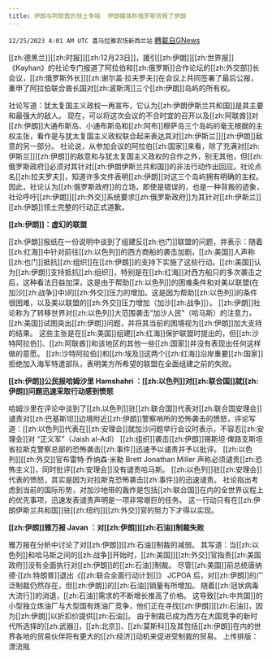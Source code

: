 ```yaml
---
title: 伊朗与阿联酋的领土争端  伊朗媒体称俄罗斯背叛了伊朗
---
```

`12/25/2023 4:01 AM UTC 喜马拉雅农场新西兰站` [轉載自GNews](https://gnews.org/articles/2148387)

[[zh:德黑兰]][[zh:时报]][[zh:12月23日]]，援引[[zh:伊朗]][[zh:世界报]]《Kayhan》的社论专门报道了阿拉伯和[[zh:俄罗斯]]合作论坛的[[zh:外交部]]长会议，[[zh:俄罗斯外长]][[zh:谢尔盖·拉夫罗夫]]在会议上共同签署了最后公报，重申了阿拉伯联合酋长国对[[zh:波斯湾]]三个[[zh:伊朗]]岛屿的所有权。

社论写道：犹太复国主义政权一再宣布，它认为[[zh:伊朗伊斯兰共和国]]是其主要和最强大的敌人。 现在，可以将这次会议的不合时宜的召开以及[[zh:阿联酋]]对[[zh:伊朗]]大通布斯岛、小通布斯岛和[[zh:阿布]]穆萨岛三个岛屿的毫无根据的主权主张，看作是与犹太复国主义政权联合起来表达其对[[zh:伊斯兰]][[zh:伊朗]]敌意的另一部分。 社论说，从参加会议的阿拉伯[[zh:国家]]来看，除了充满对[[zh:伊斯兰]][[zh:伊朗]]的敌意和与犹太复国主义政权的合作之外，别无其他，但[[zh:俄罗斯政府]]必须对其针对[[zh:伊朗伊斯兰共和国]]的非法行动作出回应。社论点名[[zh:拉夫罗夫]]，知道许多文件表明[[zh:伊朗]]对这三个岛屿拥有明确的主权。因此，社论认为[[zh:俄罗斯政府]]的立场，即使是错误的，也是一种背叛的迹象，社论呼吁[[zh:伊朗]][[zh:外交]]系统要求[[zh:俄罗斯政府]]为其针对[[zh:伊斯兰]][[zh:伊朗]]领土完整的行动正式道歉。

**[[zh:伊朗]]：虚幻的联盟**

[[zh:伊朗]]报纸在一份说明中谈到了组建反[[zh:也门]]联盟的问题，并表示：随着[[zh:红海]]中针对前往[[zh:以色列]]的西方商船的袭击加剧，[[zh:美国]]人声称[[zh:也门]]抵抗[[zh:组织]]在[[zh:伊朗]]的支持下实施了这些行动。[[zh:美国]]认为[[zh:伊朗]]支持抵抗[[zh:组织]]，特别是在[[zh:红海]]对西方船只的多次袭击之后，这种看法日益加深，这是由于帮助[[zh:以色列]]的困难条件和对美以联盟(在加沙[[zh:战争]]中)的[[zh:外交]]压力的增加。这是因为帮助[[zh:以色列]]的条件很困难，以及美以联盟的[[zh:外交]]压力增加（加沙[[zh:战争]]）。 [[zh:伊朗]]社论称为了转移世界对[[zh:以色列]]大范围袭击“加沙人民”（哈马斯）的注意力，[[zh:美国]]试图突出[[zh:伊朗]]问题，并将其当前的困境视为[[zh:伊朗]]加大支持的结果。 这些主张是在[[zh:美国]]组建[[zh:红海]]保护联盟时提出的，但[[zh:沙特阿拉伯]]、[[zh:阿联酋]]和该地区的其他一些[[zh:国家]]并没有表现出任何这样做的意愿。 [[zh:沙特阿拉伯]]和[[zh:埃及]]这两个[[zh:红海]]沿岸重要[[zh:国家]]拒绝加入海军特遣部队，表明美方所希望的联盟在全面组建之前的失败。

**[[zh:伊朗]]公民报哈姆沙里 Hamshahri ：[[zh:以色列]]对[[zh:联合国]]就[[zh:伊朗]]问题迅速采取行动感到愤怒**

哈姆沙里在评论中谈到了[[zh:以色列]]驻[[zh:联合国]]代表对[[zh:联合国安理会]]谴责对[[zh:巴基斯坦]]边境附近[[zh:伊朗]]警察哨所的恐怖袭击的愤怒，评论写道：[[zh:以色列]]代表在[[zh:安理会]]就加沙问题举行会议时表示，不容忍[[zh:安理会]]对 “正义军”（Jaish al-Adl） [[zh:组织]]袭击[[zh:伊朗]]锡斯坦·俾路支斯坦省拉斯克警察总部的恐怖袭击[[zh:事件]]迅速予以谴责并予以批评。 [[zh:以色列]][[zh:外交]]官布雷特·乔纳森·米勒 Brett Jonathan Miller 声称必须谴责[[zh:恐怖主义]]，同时批评[[zh:安理会]]没有谴责哈马斯。 [[zh:以色列]]驻[[zh:安理会]]代表的愤怒，其实是因为对拉斯克恐怖袭击[[zh:事件]]的迅速谴责。 社论指出考虑到当前的国际形势，对加沙地带的轰炸是包括[[zh:联合国]]在内的全世界议程上的优先事项，迅速发表谴责声明是一项非常艰巨的任务。 这一行动只有在[[zh:伊朗伊斯兰共和国]]驻[[zh:纽约]][[zh:外交]]官的努力下才得以实现。

**[[zh:伊朗]]雅万报 Javan ：对[[zh:伊朗]][[zh:石油]]制裁失败**

雅万报在分析中讨论了对[[zh:伊朗]][[zh:石油]]制裁的减弱。 其写道：当[[zh:以色列]]和哈马斯之间的[[zh:战争]]开始时，[[zh:美国]][[zh:外交]]官指责[[zh:美国政府]]没有全面执行对[[zh:伊朗]]的[[zh:石油]]制裁。 尽管[[zh:美国]]前总统唐纳德·[[zh:特朗普]]退出《[[zh:联合全面行动计划]]》 JCPOA 后，对[[zh:伊朗]]的广泛制裁仍然存在，但[[zh:伊朗]]的[[zh:石油]]销量有所增加。 随着[[zh:冠状病毒大流行]]的消退，[[zh:石油]]需求的不断增长推高了价格。 这导致[[zh:中共国]]的小型独立炼油厂与大型国有炼油厂竞争，他们正在寻找[[zh:伊朗]][[zh:石油]]，因为[[zh:伊朗]]以折扣价提供[[zh:石油]]。 由于制裁已成为西方在大国竞争的新时代所选择的[[zh:武器]]，[[zh:北京]]、[[zh:莫斯科]]及其包括[[zh:伊朗]]在内的世界各地的贸易伙伴将有更大的[[zh:经济]]动机来促进受制裁的贸易。
上传排版：漂流瓶
